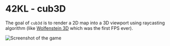 # 42KL - cub3D

The goal of `cub3d` is to render a 2D map into a 3D viewport using raycasting algorithm (like [Wolfenstein 3D](https://fr.wikipedia.org/wiki/Wolfenstein_3D) which was the first FPS ever).

<img align="center" src="screenshot.png" alt="Screenshot of the game" />

